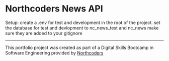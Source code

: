 # Northcoders News API

Setup:
create a .env for test and development in the root of the project.
set the database for test and devlopment to nc_news_test and nc_news
make sure they are added to your gitignore

---

This portfolio project was created as part of a Digital Skills Bootcamp in Software Engineering provided by [Northcoders](https://northcoders.com/)
